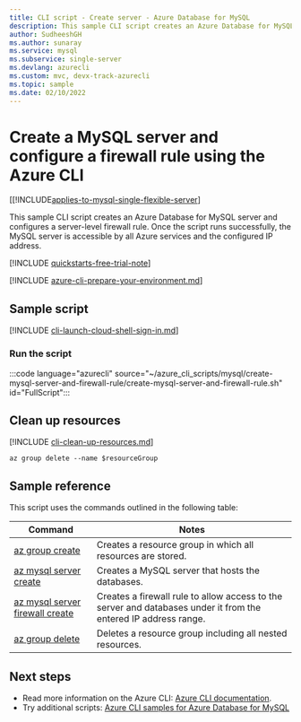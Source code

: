 ```yaml
---
title: CLI script - Create server - Azure Database for MySQL
description: This sample CLI script creates an Azure Database for MySQL server and configures a server-level firewall rule.
author: SudheeshGH
ms.author: sunaray
ms.service: mysql
ms.subservice: single-server
ms.devlang: azurecli
ms.custom: mvc, devx-track-azurecli
ms.topic: sample
ms.date: 02/10/2022
---
```


# Create a MySQL server and configure a firewall rule using the Azure CLI

[[!INCLUDE[applies-to-mysql-single-flexible-server](../includes/applies-to-mysql-single-flexible-server.md)]

This sample CLI script creates an Azure Database for MySQL server and configures a server-level firewall rule. Once the script runs successfully, the MySQL server is accessible by all Azure services and the configured IP address.

[!INCLUDE [quickstarts-free-trial-note](../../../includes/quickstarts-free-trial-note.md)]

[!INCLUDE [azure-cli-prepare-your-environment.md](~/reusable-content/azure-cli/azure-cli-prepare-your-environment.md)]

## Sample script

[!INCLUDE [cli-launch-cloud-shell-sign-in.md](../../../includes/cli-launch-cloud-shell-sign-in.md)]

### Run the script

:::code language="azurecli" source="~/azure_cli_scripts/mysql/create-mysql-server-and-firewall-rule/create-mysql-server-and-firewall-rule.sh" id="FullScript":::

## Clean up resources

[!INCLUDE [cli-clean-up-resources.md](../../../includes/cli-clean-up-resources.md)]

```azurecli
az group delete --name $resourceGroup
```

## Sample reference

This script uses the commands outlined in the following table:

| **Command** | **Notes** |
|---|---|
| [az group create](/cli/azure/group#az-group-create) | Creates a resource group in which all resources are stored. |
| [az mysql server create](/cli/azure/mysql/server#az-mysql-server-create) | Creates a MySQL server that hosts the databases. |
| [az mysql server firewall create](/cli/azure/mysql/server/firewall-rule#az-mysql-server-firewall-rule-create) | Creates a firewall rule to allow access to the server and databases under it from the entered IP address range. |
| [az group delete](/cli/azure/group#az-group-delete) | Deletes a resource group including all nested resources. |

## Next steps

- Read more information on the Azure CLI: [Azure CLI documentation](/cli/azure).
- Try additional scripts: [Azure CLI samples for Azure Database for MySQL](../sample-scripts-azure-cli.md)
